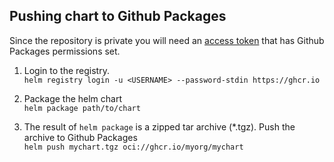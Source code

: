 ## Pushing chart to Github Packages
Since the repository is private you will need an [access token](https://github.com/settings/tokens) that has Github Packages permissions set. 

1. Login to the registry.  
`helm registry login -u <USERNAME> --password-stdin https://ghcr.io`

2. Package the helm chart  
`helm package path/to/chart`

3. The result of `helm package` is a zipped tar archive (*.tgz). Push the archive to Github Packages  
`helm push mychart.tgz oci://ghcr.io/myorg/mychart`



